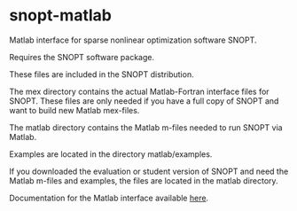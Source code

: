 snopt-matlab
============

Matlab interface for sparse nonlinear optimization software SNOPT.

Requires the SNOPT software package.

These files are included in the SNOPT distribution.

The mex directory contains the actual Matlab-Fortran interface files for SNOPT.  These files are only needed if you have a full copy of SNOPT and want to build new Matlab mex-files.

The matlab directory contains the Matlab m-files needed to run SNOPT via Matlab.

Examples are located in the directory matlab/examples.

If you downloaded the evaluation or student version of SNOPT and need the Matlab m-files and examples, the files are located in the matlab directory.

Documentation for the Matlab interface available <a href="http://ccom.ucsd.edu/~elwong/p/snoptMatlab.pdf">here</a>.

